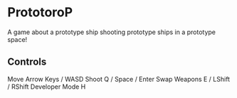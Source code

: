 # PrototoroP
 A game about a prototype ship shooting prototype ships in a prototype space!

## Controls
Move		          Arrow Keys / WASD
Shoot		         Q / Space / Enter
Swap Weapons	   E / LShift / RShift
Developer Mode	 H

